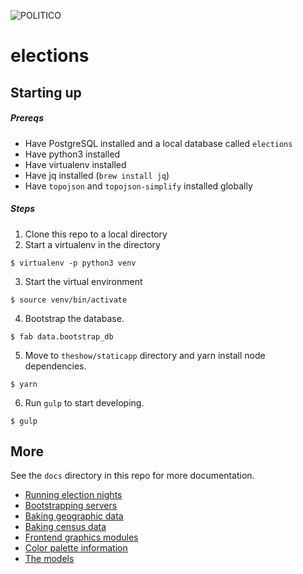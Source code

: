 ![POLITICO](https://rawgithub.com/The-Politico/src/master/images/logo/badge.png)

# elections

## Starting up

##### Prereqs
 - Have PostgreSQL installed and a local database called `elections`
 - Have python3 installed
 - Have virtualenv installed
 - Have jq installed (`brew install jq`)
 - Have `topojson` and `topojson-simplify` installed globally

##### Steps

1. Clone this repo to a local directory
2. Start a virtualenv in the directory

  ```
  $ virtualenv -p python3 venv
  ```

3. Start the virtual environment

  ```
  $ source venv/bin/activate
  ```

4. Bootstrap the database.

  ```
  $ fab data.bootstrap_db
  ```

5. Move to `theshow/staticapp` directory and yarn install node dependencies.

  ```
  $ yarn
  ```

6. Run `gulp` to start developing.

  ```
  $ gulp
  ```


## More

See the `docs` directory in this repo for more documentation.

- [Running election nights](docs/election-night.md)
- [Bootstrapping servers](docs/servers.md)
- [Baking geographic data](docs/geography.md)
- [Baking census data](docs/census.md)
- [Frontend graphics modules](docs/graphics-modules.md)
- [Color palette information](docs/colors.md)
- [The models](docs/models.md)
